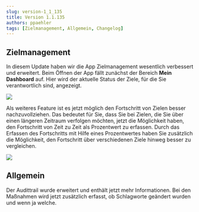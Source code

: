 ```yaml
---
slug: version-1_1_135
title: Version 1.1.135
authors: ppaehler
tags: [Zielmanagement, Allgemein, Changelog]
---
```


## Zielmanagement

In diesem Update haben wir die App Zielmanagement wesentlich verbessert und erweitert. Beim Öffnen der App fällt zunächst der Bereich **Mein Dashboard** auf. Hier wird der aktuelle Status der Ziele, für die Sie verantwortlich sind, angezeigt.

![](https://caqadmin.blob.core.windows.net/releasenotes/123-images/12da5ee3-725a-4bb5-998d-7d1b8375ab71-mceclip0.png)

Als weiteres Feature ist es jetzt möglich den Fortschritt von Zielen besser nachzuvollziehen. Das bedeutet für Sie, dass Sie bei Zielen, die Sie über einen längeren Zeitraum verfolgen möchten, jetzt die Möglichkeit haben, den Fortschritt von Zeit zu Zeit als Prozentwert zu erfassen. Durch das Erfassen des Fortschritts mit Hilfe eines Prozentwertes haben Sie zusätzlich die Möglichkeit, den Fortschritt über verschiedenen Ziele hinweg besser zu vergleichen.

![](https://caqadmin.blob.core.windows.net/releasenotes/123-images/8cf62f5e-8665-4033-896e-e46db722e601-mceclip0.png)

## Allgemein

Der Audittrail wurde erweitert und enthält jetzt mehr Informationen. Bei den Maßnahmen wird jetzt zusätzlich erfasst, ob Schlagworte geändert wurden und wenn ja welche.
